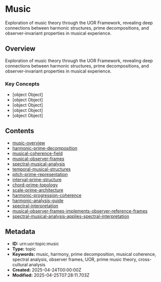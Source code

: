 # Music

Exploration of music theory through the UOR Framework, revealing deep connections between harmonic structures, prime decompositions, and observer-invariant properties in musical experience.

## Overview

Exploration of music theory through the UOR Framework, revealing deep connections between harmonic structures, prime decompositions, and observer-invariant properties in musical experience.

### Key Concepts

- [object Object]
- [object Object]
- [object Object]
- [object Object]
- [object Object]

## Contents

- [music-overview](../Resources/music-overview.md)
- [harmonic-prime-decomposition](../Resources/harmonic-prime-decomposition.md)
- [musical-coherence-field](../Resources/musical-coherence-field.md)
- [musical-observer-frames](../Resources/musical-observer-frames.md)
- [spectral-musical-analysis](../Resources/spectral-musical-analysis.md)
- [temporal-musical-structures](../Resources/temporal-musical-structures.md)
- [pitch-prime-representation](../Resources/pitch-prime-representation.md)
- [interval-prime-structure](../Resources/interval-prime-structure.md)
- [chord-prime-topology](../Resources/chord-prime-topology.md)
- [scale-prime-architecture](../Resources/scale-prime-architecture.md)
- [harmonic-progression-coherence](../Resources/harmonic-progression-coherence.md)
- [harmonic-analysis-guide](../Resources/harmonic-analysis-guide.md)
- [spectral-interpretation](../Resources/spectral-interpretation.md)
- [musical-observer-frames-implements-observer-reference-frames](../Resources/musical-observer-frames-implements-observer-reference-frames.md)
- [spectral-musical-analysis-applies-spectral-interpretation](../Resources/spectral-musical-analysis-applies-spectral-interpretation.md)

## Metadata

- **ID:** urn:uor:topic:music
- **Type:** topic
- **Keywords:** music, harmony, prime decomposition, musical coherence, spectral analysis, observer frames, UOR, prime music theory, cross-cultural analysis
- **Created:** 2025-04-24T00:00:00Z
- **Modified:** 2025-04-25T07:28:11.703Z

